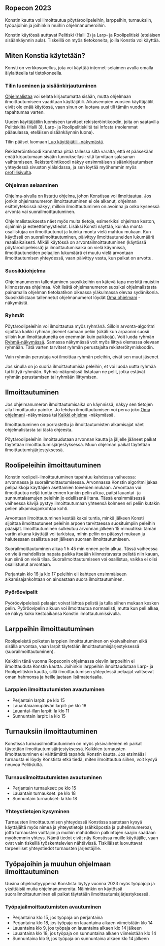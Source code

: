 ## Ropecon 2023

Konstin kautta voi ilmoittautua pöytäroolipeleihin, larppeihin, turnauksiin, työpajoihin ja joihinkin muihin ohjelmanumeroihin.

Konstin käytössä auttavat Pelitiski (Halli 3) ja Larp- ja Roolipelitiski (eteläisen sisäänkäynnin aula).
Tiskeillä on myös tietokoneita, joilla Konstia voi käyttää.

## Miten Konstia käytetään?

Konsti on verkkosovellus, jota voi käyttää internet-selaimen avulla omalla älylaitteella tai tietokoneella.

### Tilin luominen ja sisäänkirjautuminen

[Ohjelmalistaa](/program/list) voi selata kirjautumatta sisään, mutta ohjelmaan ilmoittautumiseen vaaditaan käyttäjätili.
Aikaisempien vuosien käyttäjätilit eivät ole enää käytössä, vaan sinun on luotava uusi tili tämän vuoden tapahtumaa varten.

Uuden käyttäjätilin luomiseen tarvitset rekisteröintikoodin, joita on saatavilla Pelitiskiltä (Halli 3), Larp- ja Roolipelitiskiltä tai Infosta (molemmat pääaulassa, eteläisen sisäänkäynnin luona).

Tilin pääset luomaan [Luo käyttäjätili -näkymästä](/registration).

Rekisteröintikoodi kannattaa pitää tallessa siltä varalta, että et pääsekään enää kirjautumaan sisään tunnuksellasi: sitä tarvitaan salasanan vaihtamiseen.
Rekisteröintikoodi näkyy ensimmäisen sisäänkirjautumisen yhteydessä sivuston ylälaidassa, ja sen löytää myöhemmin myös [profiilisivulta](/profile/profile).

### Ohjelman selaaminen

[Ohjelma-sivulla](/program/list) on listattu ohjelma, johon Konstissa voi ilmoittautua. Jos jonkin ohjelmanumeron ilmoittautuminen ei ole alkanut, ohjelman
esittelyteksissä näkyy, milloin ilmoittautuminen on avoinna ja onko kyseessä arvonta vai suorailmoittautuminen.

Ohjelmalistauksesta näet myös muita tietoja, esimerkiksi ohjelman keston, sijainnin ja esteettömyystiedot. Lisäksi
Konsti näyttää, kuinka monta osallistujaa on ilmoittautunut ja kuinka monta vielä mahtuu mukaan.
Kun käytössä on suorailmoittautuminen, päivittyy ilmoittautuneiden lukumäärä reaaliaikaisesti. Mikäli käytössä on arvontailmoittautuminen (käytössä pöytäroolipeleissä)
ja ilmoittautumisaika on vielä käynnissä, ilmoittautuneiden pelaajien lukumäärä ei muutu vielä arvontaan ilmoittautumisen yhteydessä, vaan päivittyy vasta, kun paikat on arvottu.

### Suosikkiohjelma

Ohjelmanumeron tallentaminen suosikkeihin on kätevä tapa merkitä muistiin kiinnostavaa ohjelmaa. Voit lisätä ohjelmanumeron
suosiksi ohjelmalistasta painamalla ohjelman tietolaatikon oikeassa yläkulmassa olevaa sydänikonia. Suosikkilistaan tallennetut
ohjelmanumerot löydät [Oma ohjelmani](/program/myprogram) -näkymästä.

### Ryhmät

Pöytäroolipeleihin voi ilmoittautua myös ryhmänä. Silloin arvonta-algoritmi sijoittaa kaikki ryhmän jäsenet samaan peliin
(sikäli kun arpaonni suosii silloin kun ilmoittautuneita on enemmän kuin paikkoja). Voit luoda ryhmän [Ryhmä-näkymässä](/profile/group).
Samassa näkymässä voit myös liittyä olemassa olevaan ryhmään. Tätä varten tarvitset ryhmän perustajalta rekisteröitymiskoodin.

Vain ryhmän perustaja voi ilmoittaa ryhmän peleihin, eivät sen muut jäsenet.

Jos sinulla on jo suoria ilmoittautumisia peleihin, et voi luoda uutta ryhmää tai liittyä ryhmään.
Ryhmä-näkymässä listataan ne pelit, jotka estävät ryhmän perustamisen tai ryhmään liittymisen.

## Ilmoittautuminen

Jos ohjelmanumeron ilmoittautumisaika on käynnissä, näkyy sen tietojen alla Ilmoittaudu-painike. Jo tehdyn ilmoittautumisen voi perua joko [Oma ohjelmani](/program/myprogram) -näkymässä tai [Kaikki ohjelma](/program/list) -näkymässä.

Ilmoittautuminen on porrastettu ja ilmoittautumisten alkamisajat näet ohjelmalistasta
tai tästä ohjeesta.

Pöytäroolipeleihin ilmoittaudutaan arvonnan kautta ja jäljelle jääneet paikat täytetään ilmoittautumisjärjestyksessä. Muun ohjelman paikat täytetään ilmoittautumisjärjestyksessä.

## Roolipeleihin ilmoittautuminen

Konstin roolipeli-ilmoittautuminen tapahtuu kahdessa vaiheessa: arvonnassa ja suorailmoittautumisessa. Arvonnassa Konstin
algoritmi jakaa pelipaikkoja käyttäjien asettamien toiveiden mukaan. Arvontaan voi ilmoittautua neljä tuntia ennen kunkin
pelin alkua, paitsi lauantai- ja sunnuntaiaamujen peleihin jo edellisenä iltana.
Tässä ensimmäisessä vaiheessa kävijä pystyy ilmoittautumaan yhteensä kolmeen eri peliin
kutakin pelien alkamisajankohtaa kohti.

Arvontaan ilmoittautuminen kestää kaksi tuntia, minkä jälkeen Konsti sijoittaa ilmoittautuneet peleihin arpoen tarvittaessa
suosituimpiin peleihin pääsijät. Ilmoittautuminen sulkeutuu arvonnan jälkeen 15 minuutiksi: tämän vartin aikana käyttäjä voi tarkistaa,
mihin peliin on päässyt mukaan ja halutessaan osallistua sen jälkeen suoraan ilmoittautumiseen.

Suorailmoittautuminen alkaa 1 h 45 min ennen pelin alkua. Tässä vaiheessa on vielä mahdollista napata paikka
itseään kiinnostavasta pelistä niin kauan, kun siinä on vielä tilaa. Suorailmoittautumiseen voi osallistua, vaikka ei olisi osallistunut arvontaan.

Perjantain klo 16 ja klo 17 peleihin eli kahteen ensimmäiseen alkamisajankohtaan on ainoastaan suora ilmoittautuminen.

### Pyöröovipelit

Pyöröovipeleissä pelaajat voivat lähteä pelistä ja tulla siihen mukaan kesken pelin. Pyöröovipelin alkuun voi
ilmoittautua normaalisti, mutta kun peli alkaa, se näkyy koko kestoaikansa Konstin ilmottautumissivulla.

## Larppeihin ilmoittautuminen

Roolipeleistä poiketen larppien ilmoittautuminen on yksivaiheinen eikä sisällä arvontaa,
vaan larpit täytetään ilmoittautumisjärjestyksessä (suorailmoittautuminen).

Kaikkiin tänä vuonna Ropeconin ohjelmassa oleviin larppeihin ei ilmoittauduta Konstin kautta. Joihinkin larppeihin
ilmoittaudutaan Larp- ja Roolipelitiskin kautta, sillä ilmoittautumisen yhteydessä pelaajat valitsevat oman hahmonsa ja heille jaetaan lisämateriaalia.

### Larppien ilmoittautumisten avautuminen

- Perjantain larpit: pe klo 15
- Lauantaiaamupäivän larpit: pe klo 18
- Lauantai-illan larpit: la klo 11
- Sunnuntain larpit: la klo 15

## Turnauksiin ilmoittautuminen

Konstissa turnausilmoittautuminen on myös yksivaiheinen eli paikat täytetään ilmoittautumisjärjestyksessä. Kaikkien
turnausten ilmoittautuminen ei välttämättä tapahdu Konstin kautta. Jos etsimääsi turnausta ei löydy Konstista etkä
tiedä, miten ilmoittautua siihen, voit kysyä neuvoa Pelitiskiltä.

### Turnausilmoittautumisten avautuminen

- Perjantain turnaukset: pe klo 15
- Lauantain turnaukset: pe klo 18
- Sunnuntain turnaukset: la klo 18

### Yhteystietojen kysyminen

Turnausten ilmoittautumisen yhteydessä Konstissa saatetaan kysyä käyttäjältä myös nimeä ja yhteystietoja (sähköpostia ja puhelinnumeroa),
jotta turnausten voittajiin ja muihin mahdollisiin palkintojen saajiin saadaan myöhemmin yhteys.
Nämä tiedot eivät näy Konstissa muille käyttäjille, vaan ovat vain tiskeillä työskentelevien nähtävissä.
Tiskiläiset luovuttavat tarpeelliset yhteystiedot turnausten järjestäjille.

## Työpajoihin ja muuhun ohjelmaan ilmoittautuminen

Uusina ohjelmatyyppeinä Konstista löytyy vuonna 2023 myös työpajoja ja yksittäisiä muita ohjelmanumeroita. Näihinkin on
käytössä suorailmoittautuminen eli paikat täytetään ilmoittautumisjärjestyksessä.

### Työpajailmoittautumisten avautuminen

- Perjantaina klo 15, jos työpaja on perjantaina
- Perjantaina klo 18, jos työpaja on lauantaina alkaen viimeistään klo 14
- Lauantaina klo 9, jos työpaja on lauantaina alkaen klo 14 jälkeen
- Lauantaina klo 18, jos työpaja on sunnuntaina alkaen viimeistään klo 14
- Sunnuntaina klo 9, jos työpaja on sunnuntaina alkaen klo 14 jälkeen
